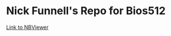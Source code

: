 # Nick Funnell's Repo for Bios512

[Link to NBViewer](https://nbviewer.jupyter.org/github/nfunnell/FunnellBios512/tree/main/)
